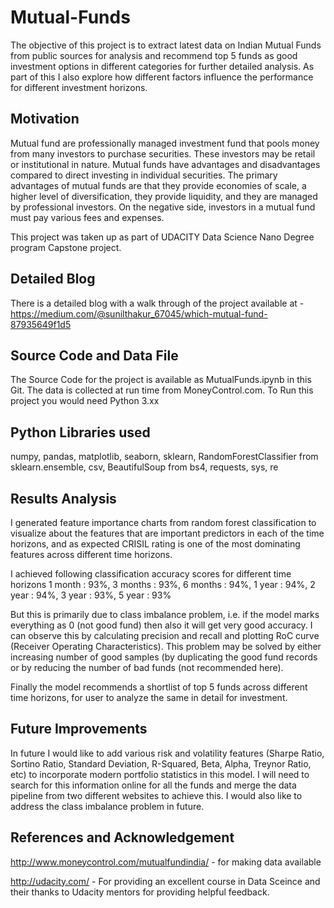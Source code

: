 # Mutual-Funds

The objective of this project is to extract latest data on Indian Mutual Funds from public sources for analysis and recommend top 5 funds as good investment options in different categories for further detailed analysis. As part of this I  also explore how different factors influence the performance for different investment horizons. 

## Motivation

Mutual fund are professionally managed investment fund that pools money from many investors to purchase securities. These investors may be retail or institutional in nature.
Mutual funds have advantages and disadvantages compared to direct investing in individual securities. The primary advantages of mutual funds are that they provide economies of scale, a higher level of diversification, they provide liquidity, and they are managed by professional investors. On the negative side, investors in a mutual fund must pay various fees and expenses.

This project was taken up as part of UDACITY Data Science Nano Degree program Capstone project. 


## Detailed Blog
There is a detailed blog with a walk through of the project available at - https://medium.com/@sunilthakur_67045/which-mutual-fund-87935649f1d5 


## Source Code and Data File
The Source Code for the project is available as MutualFunds.ipynb in this Git. The data is collected at run time from MoneyControl.com.
To Run this project you would need Python 3.xx 

## Python Libraries used
numpy,
pandas,
matplotlib,
seaborn,
sklearn,
RandomForestClassifier from sklearn.ensemble,
csv,
BeautifulSoup from bs4,
requests,
sys,
re

## Results Analysis
I generated feature importance charts from random forest classification to visualize about the features that are important predictors in each of the time horizons, and as expected CRISIL rating is one of the most dominating features across different time horizons.

I achieved following classification accuracy scores for different time horizons
1 month : 93%, 
3 months : 93%, 
6 months : 94%, 
1 year : 94%, 
2 year : 94%, 
3 year : 93%, 
5 year : 93%

But this is primarily due to class imbalance problem, i.e. if the model marks everything as 0 (not good fund) then also it will get very good accuracy. I can observe this by calculating precision and recall and plotting RoC curve (Receiver Operating Characteristics). This problem may be solved by either increasing number of good samples (by duplicating the good fund records or by reducing the number of bad funds (not recommended here).

Finally the model recommends a shortlist of top 5 funds across different time horizons, for user to analyze the same in detail for investment.

## Future Improvements
In future I would like to add various risk and volatility features (Sharpe Ratio, Sortino Ratio, Standard Deviation, R-Squared, Beta, Alpha, Treynor Ratio, etc) to incorporate modern portfolio statistics in this model. I will need to search for this information online for all the funds and merge the data pipeline from two different websites to achieve this. I would also like to address the class imbalance problem in future.

## References and Acknowledgement

http://www.moneycontrol.com/mutualfundindia/ - for making data available

http://udacity.com/ - For providing an excellent course in Data Sceince and their thanks to Udacity mentors for providing helpful feedback. 
